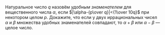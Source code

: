Натуральное число $q$ назовём <i>удобным знаменателем</i> для вещественного 
числа $\alpha$, если $|\alpha-{p\over q}|<{1\over 10q}$ при некотором целом $p$. 
Докажите, что если у двух иррациональных чисел $\alpha$ и $\beta$ множества 
удобных знаменателей совпадают, то $\alpha+\beta$ или $\alpha-\beta$ — целое число.